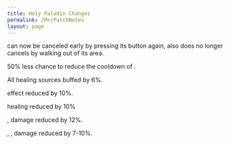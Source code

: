 ```yaml
---
title: Holy Paladin Changes
permalink: /M+/PatchNotes
layout: page
---
```


<a href="https://www.wowhead.com/spell=355447/radiant-embers" data-wowhead="spell=355447"></a> can now be canceled early by pressing its button again, also does no longer cancels <a href="https://www.wowhead.com/spell=316958/ashen-hallow" data-wowhead="spell=316958"></a> by walking out of its area.

<a href="https://ptr.wowhead.com/spell=363674/dawn-will-come" data-wowhead="spell=363674"></a> 50% less chance to reduce the cooldown of <a href="https://www.wowhead.com/spell=66011/avenging-wrath" data-wowhead="spell=66011"></a>.

All healing sources buffed by 6%.

<a href="https://www.wowhead.com/spell=66011/avenging-wrath" data-wowhead="spell=66011"></a> effect reduced by 10%.

<a href="https://www.wowhead.com/spell=316958/ashen-hallow" data-wowhead="spell=66011"></a> healing reduced by 10%

<a href="https://www.wowhead.com/spell=24275/hammer-of-wrath" data-wowhead="spell=66011"></a>,
<a href="https://www.wowhead.com/spell=275773/judgment" data-wowhead="spell=66011"></a> damage reduced by 12%.

<a href="https://www.wowhead.com/spell=20473/holy-shock" data-wowhead="spell=66011"></a>, 
<a href="https://www.wowhead.com/spell=316958/ashen-hallow" data-wowhead="spell=66011"></a>, 
<a href="https://www.wowhead.com/spell=340212/hallowed-discernment" data-wowhead="spell=66011"></a> damage reduced by 7-10%.

